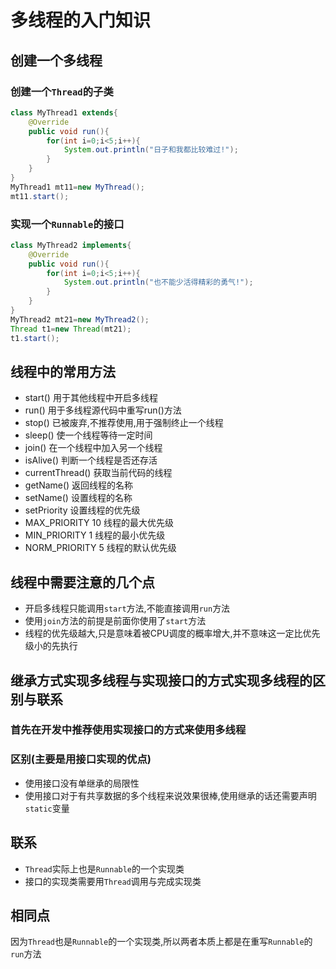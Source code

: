 # 多线程的入门知识

## 创建一个多线程

### 创建一个`Thread`的子类

```Java
class MyThread1 extends{
    @Override
    public void run(){
        for(int i=0;i<5;i++){
            System.out.println("日子和我都比较难过!");
        }
    }
}
MyThread1 mt11=new MyThread();
mt11.start();
```

### 实现一个`Runnable`的接口

```Java
class MyThread2 implements{
    @Override
    public void run(){
        for(int i=0;i<5;i++){
            System.out.println("也不能少活得精彩的勇气!");
        }
    }
}
MyThread2 mt21=new MyThread2();
Thread t1=new Thread(mt21);
t1.start();
```

## 线程中的常用方法

- start() 用于其他线程中开启多线程
- run() 用于多线程源代码中重写run()方法
- stop() 已被废弃,不推荐使用,用于强制终止一个线程
- sleep() 使一个线程等待一定时间
- join() 在一个线程中加入另一个线程
- isAlive() 判断一个线程是否还存活
- currentThread() 获取当前代码的线程
- getName() 返回线程的名称
- setName() 设置线程的名称
- setPriority 设置线程的优先级
- MAX_PRIORITY  10 线程的最大优先级
- MIN_PRIORITY  1  线程的最小优先级
- NORM_PRIORITY 5  线程的默认优先级

## 线程中需要注意的几个点

- 开启多线程只能调用`start`方法,不能直接调用`run`方法
- 使用`join`方法的前提是前面你使用了`start`方法
- 线程的优先级越大,只是意味着被CPU调度的概率增大,并不意味这一定比优先级小的先执行

## 继承方式实现多线程与实现接口的方式实现多线程的区别与联系

### 首先在开发中推荐使用实现接口的方式来使用多线程

### 区别(主要是用接口实现的优点)

- 使用接口没有单继承的局限性
- 使用接口对于有共享数据的多个线程来说效果很棒,使用继承的话还需要声明`static`变量

## 联系

- `Thread`实际上也是`Runnable`的一个实现类
- 接口的实现类需要用`Thread`调用与完成实现类

## 相同点

因为`Thread`也是`Runnable`的一个实现类,所以两者本质上都是在重写`Runnable`的`run`方法